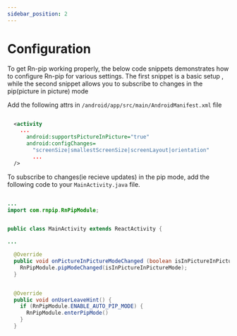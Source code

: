 ```yaml
---
sidebar_position: 2
---
```


# Configuration

To get Rn-pip working properly, the below code snippets demonstrates how to configure Rn-pip for various settings.
The first snippet is a basic setup , while the second snippet allows you to subscribe to changes in the pip(picture in picture) mode

Add the following attrs in `/android/app/src/main/AndroidManifest.xml` file

```xml title="/android/app/src/main/AndroidManifest.xml"

  <activity
    ...
      android:supportsPictureInPicture="true"
      android:configChanges=
        "screenSize|smallestScreenSize|screenLayout|orientation"
        ...
  />

```

To subscribe to changes(ie recieve updates) in the pip mode, add the following code to your `MainActivity.java` file.

```java title="MainActivity.java"

...
import com.rnpip.RnPipModule;


public class MainActivity extends ReactActivity {

...

  @Override
  public void onPictureInPictureModeChanged (boolean isInPictureInPictureMode, Configuration newConfig) {
    RnPipModule.pipModeChanged(isInPictureInPictureMode);
  }


  @Override
  public void onUserLeaveHint() {
    if (RnPipModule.ENABLE_AUTO_PIP_MODE) {
      RnPipModule.enterPipMode()
    }
  }

```

